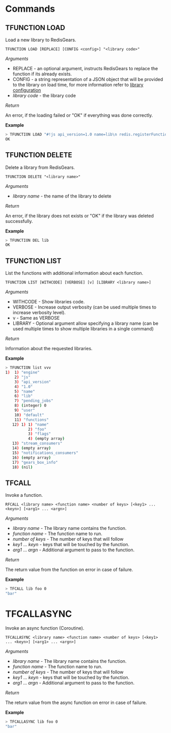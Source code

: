 # Commands

## TFUNCTION LOAD

Load a new library to RedisGears.

```
TFUNCTION LOAD [REPLACE] [CONFIG <config>] "<library code>"
```

_Arguments_

* REPLACE - an optional argument, instructs RedisGears to replace the function if its already exists.
* CONFIG - a string representation of a JSON object that will be provided to the library on load time, for more information refer to [library configuration](function_advance_topics.md#library-configuration)
* _library code_ - the library code

_Return_

An error, if the loading failed or "OK" if everything was done correctly.

**Example**
```bash
> TFUNCTION LOAD "#!js api_version=1.0 name=lib\n redis.registerFunction('foo', ()=>{return 'bar'})"
OK
```

## TFUNCTION DELETE

Delete a library from RedisGears.

```
TFUNCTION DELETE "<library name>"
```

_Arguments_

* _library name_ - the name of the library to delete

_Return_

An error, if the library does not exists or "OK" if the library was deleted successfully.

**Example**
```bash
> TFUNCTION DEL lib
OK
```

## TFUNCTION LIST

List the functions with additional information about each function.

```
TFUNCTION LIST [WITHCODE] [VERBOSE] [v] [LIBRARY <library name>]
```

_Arguments_

* WITHCODE - Show libraries code.
* VERBOSE - Increase output verbosity (can be used multiple times to increase verbosity level).
* v - Same as VERBOSE
* LIBRARY - Optional argument allow specifying a library name (can be used multiple times to show multiple libraries in a single command)

_Return_

Information about the requested libraries.

**Example**
```bash
> TFUNCTION list vvv
1)  1) "engine"
    2) "js"
    3) "api_version"
    4) "1.0"
    5) "name"
    6) "lib"
    7) "pending_jobs"
    8) (integer) 0
    9) "user"
    10) "default"
    11) "functions"
   12) 1) 1) "name"
          2) "foo"
          3) "flags"
          4) (empty array)
   13) "stream_consumers"
   14) (empty array)
   15) "notifications_consumers"
   16) (empty array)
   17) "gears_box_info"
   18) (nil)

```

## TFCALL

Invoke a function.

```
RFCALL <library name> <function name> <number of keys> [<key1> ... <keyn>] [<arg1> ... <argn>]
```

_Arguments_

* _library name_ - The library name contains the function.
* _function name_ - The function name to run.
* _number of keys_ - The number of keys that will follow
* _key1_ ... _keyn_ - keys that will be touched by the function.
* _arg1_ ... _argn_ - Additional argument to pass to the function.

_Return_

The return value from the function on error in case of failure.

**Example**
```bash
> TFCALL lib foo 0
"bar"
```

# TFCALLASYNC

Invoke an async function (Coroutine).

```
TFCALLASYNC <library name> <function name> <number of keys> [<key1> ... <keyn>] [<arg1> ... <argn>]
```

_Arguments_

* _library name_ - The library name contains the function.
* _function name_ - The function name to run.
* _number of keys_ - The number of keys that will follow
* _key1_ ... _keyn_ - keys that will be touched by the function.
* _arg1_ ... _argn_ - Additional argument to pass to the function.

_Return_

The return value from the async function on error in case of failure.

**Example**
```bash
> TFCALLASYNC lib foo 0
"bar"
```

